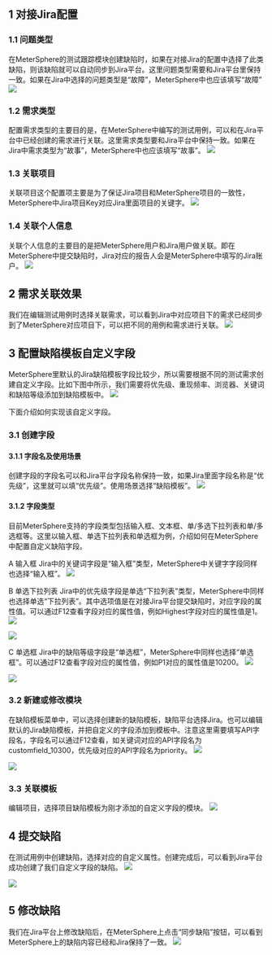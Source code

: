## 1 对接Jira配置
### 1.1 问题类型
在MeterSphere的测试跟踪模块创建缺陷时，如果在对接Jira的配置中选择了此类缺陷，则该缺陷就可以自动同步到Jira平台。这里问题类型需要和Jira平台里保持一致。如果在Jira中选择的问题类型是“故障”，MeterSphere中也应该填写“故障”
![](../img/tutorial/use_jira/故障.png)
    
### 1.2 需求类型
配置需求类型的主要目的是，在MeterSphere中编写的测试用例，可以和在Jira平台中已经创建的需求进行关联。这里需求类型要和Jira平台中保持一致。如果在Jira中需求类型为“故事”，MeterSphere中也应该填写“故事”。
![](../img/tutorial/use_jira/故事.png)

### 1.3 关联项目
关联项目这个配置项主要是为了保证Jira项目和MeterSphere项目的一致性，MeterSphere中Jira项目Key对应Jira里面项目的关键字。
![](../img/tutorial/use_jira/关联项目.png)

### 1.4 关联个人信息
关联个人信息的主要目的是把MeterSphere用户和Jira用户做关联。即在MeterSphere中提交缺陷时，Jira对应的报告人会是MeterSphere中填写的Jira账户。
![](../img/tutorial/use_jira/jira账户.png)

## 2 需求关联效果
我们在编辑测试用例时选择关联需求，可以看到Jira中对应项目下的需求已经同步到了MeterSphere对应项目下，可以把不同的用例和需求进行关联。
![](../img/tutorial/use_jira/效果.png)

## 3 配置缺陷模板自定义字段
MeterSphere里默认的Jira缺陷模板字段比较少，所以需要根据不同的测试需求创建自定义字段。比如下图中所示，我们需要将优先级、重现频率、浏览器、关键词和缺陷等级添加到缺陷模板中。
![](../img/tutorial/use_jira/自定义字段.png)

下面介绍如何实现该自定义字段。
### 3.1 创建字段
#### 3.1.1 字段名及使用场景
创建字段的字段名可以和Jira平台字段名称保持一致，如果Jira里面字段名称是“优先级”，这里就可以填“优先级”。使用场景选择“缺陷模板”。
![](../img/tutorial/use_jira/缺陷模板.png)

#### 3.1.2 字段类型
目前MeterSphere支持的字段类型包括输入框、文本框、单/多选下拉列表和单/多选框等。这里以输入框、单选下拉列表和单选框为例，介绍如何在MeterSphere中配置自定义缺陷字段。

A 输入框
Jira中的关键词字段是“输入框”类型，MeterSphere中关键字字段同样也选择“输入框”。
![](../img/tutorial/use_jira/输入框.png)

B 单选下拉列表
Jira中的优先级字段是单选“下拉列表”类型，MeterSphere中同样也选择单选“下拉列表”。其中选项值是在对接Jira平台提交缺陷时，对应字段的属性值。可以通过F12查看字段对应的属性值，例如Highest字段对应的属性值是1。
![](../img/tutorial/use_jira/下拉列表.png)

![](../img/tutorial/use_jira/下拉列表_1.png)

C 单选框
Jira中的缺陷等级字段是“单选框”，MeterSphere中同样也选择“单选框”。可以通过F12查看字段对应的属性值，例如P1对应的属性值是10200。
![](../img/tutorial/use_jira/单选框.png)

![](../img/tutorial/use_jira/单选框_1.png)

### 3.2 新建或修改模块
在缺陷模板菜单中，可以选择创建新的缺陷模板，缺陷平台选择Jira。也可以编辑默认的Jira缺陷模板，并把自定义的字段添加到模板中。注意这里需要填写API字段名，字段名可以通过F12查看，如关键词对应的API字段名为customfield_10300，优先级对应的API字段名为priority。
![](../img/tutorial/use_jira/新建模块.png)

![](../img/tutorial/use_jira/新建模块_1.png)

### 3.3 关联模板
编辑项目，选择项目缺陷模板为刚才添加的自定义字段的模块。
![](../img/tutorial/use_jira/模板.png)

## 4 提交缺陷
在测试用例中创建缺陷，选择对应的自定义属性。创建完成后，可以看到Jira平台成功创建了我们自定义字段的缺陷。
![](../img/tutorial/use_jira/缺陷.png)

![](../img/tutorial/use_jira/缺陷_1.png)

## 5 修改缺陷
我们在Jira平台上修改缺陷后，在MeterSphere上点击“同步缺陷”按钮，可以看到MeterSphere上的缺陷内容已经和Jira保持了一致。
![](../img/tutorial/use_jira/修改缺陷.png)



